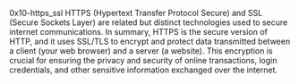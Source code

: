 0x10-https_ssl
HTTPS (Hypertext Transfer Protocol Secure) and SSL (Secure Sockets Layer) are related but distinct technologies used to secure internet communications.
In summary, HTTPS is the secure version of HTTP, and it uses SSL/TLS to encrypt and protect data transmitted between a client (your web browser) and a server (a website). This encryption is crucial for ensuring the privacy and security of online transactions, login credentials, and other sensitive information exchanged over the internet.
